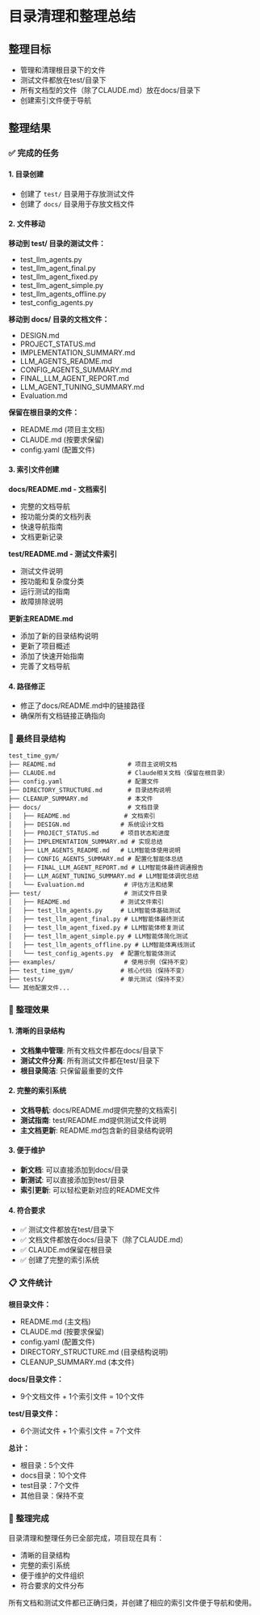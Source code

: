 # 目录清理和整理总结

## 整理目标
- 管理和清理根目录下的文件
- 测试文件都放在test/目录下
- 所有文档型的文件（除了CLAUDE.md）放在docs/目录下
- 创建索引文件便于导航

## 整理结果

### ✅ 完成的任务

#### 1. 目录创建
- 创建了 `test/` 目录用于存放测试文件
- 创建了 `docs/` 目录用于存放文档文件

#### 2. 文件移动
**移动到 test/ 目录的测试文件：**
- test_llm_agents.py
- test_llm_agent_final.py
- test_llm_agent_fixed.py
- test_llm_agent_simple.py
- test_llm_agents_offline.py
- test_config_agents.py

**移动到 docs/ 目录的文档文件：**
- DESIGN.md
- PROJECT_STATUS.md
- IMPLEMENTATION_SUMMARY.md
- LLM_AGENTS_README.md
- CONFIG_AGENTS_SUMMARY.md
- FINAL_LLM_AGENT_REPORT.md
- LLM_AGENT_TUNING_SUMMARY.md
- Evaluation.md

**保留在根目录的文件：**
- README.md (项目主文档)
- CLAUDE.md (按要求保留)
- config.yaml (配置文件)

#### 3. 索引文件创建
**docs/README.md - 文档索引**
- 完整的文档导航
- 按功能分类的文档列表
- 快速导航指南
- 文档更新记录

**test/README.md - 测试文件索引**
- 测试文件说明
- 按功能和复杂度分类
- 运行测试的指南
- 故障排除说明

**更新主README.md**
- 添加了新的目录结构说明
- 更新了项目概述
- 添加了快速开始指南
- 完善了文档导航

#### 4. 路径修正
- 修正了docs/README.md中的链接路径
- 确保所有文档链接正确指向

### 📁 最终目录结构

```
test_time_gym/
├── README.md                    # 项目主说明文档
├── CLAUDE.md                    # Claude相关文档（保留在根目录）
├── config.yaml                  # 配置文件
├── DIRECTORY_STRUCTURE.md       # 目录结构说明
├── CLEANUP_SUMMARY.md           # 本文件
├── docs/                        # 文档目录
│   ├── README.md               # 文档索引
│   ├── DESIGN.md              # 系统设计文档
│   ├── PROJECT_STATUS.md      # 项目状态和进度
│   ├── IMPLEMENTATION_SUMMARY.md # 实现总结
│   ├── LLM_AGENTS_README.md   # LLM智能体使用说明
│   ├── CONFIG_AGENTS_SUMMARY.md # 配置化智能体总结
│   ├── FINAL_LLM_AGENT_REPORT.md # LLM智能体最终调通报告
│   ├── LLM_AGENT_TUNING_SUMMARY.md # LLM智能体调优总结
│   └── Evaluation.md           # 评估方法和结果
├── test/                       # 测试文件目录
│   ├── README.md              # 测试文件索引
│   ├── test_llm_agents.py     # LLM智能体基础测试
│   ├── test_llm_agent_final.py # LLM智能体最终测试
│   ├── test_llm_agent_fixed.py # LLM智能体修复测试
│   ├── test_llm_agent_simple.py # LLM智能体简化测试
│   ├── test_llm_agents_offline.py # LLM智能体离线测试
│   └── test_config_agents.py  # 配置化智能体测试
├── examples/                   # 使用示例（保持不变）
├── test_time_gym/             # 核心代码（保持不变）
├── tests/                     # 单元测试（保持不变）
└── 其他配置文件...
```

### 🎯 整理效果

#### 1. 清晰的目录结构
- **文档集中管理**: 所有文档文件都在docs/目录下
- **测试文件分离**: 所有测试文件都在test/目录下
- **根目录简洁**: 只保留最重要的文件

#### 2. 完整的索引系统
- **文档导航**: docs/README.md提供完整的文档索引
- **测试指南**: test/README.md提供测试文件说明
- **主文档更新**: README.md包含新的目录结构说明

#### 3. 便于维护
- **新文档**: 可以直接添加到docs/目录
- **新测试**: 可以直接添加到test/目录
- **索引更新**: 可以轻松更新对应的README文件

#### 4. 符合要求
- ✅ 测试文件都放在test/目录下
- ✅ 文档文件都放在docs/目录下（除了CLAUDE.md）
- ✅ CLAUDE.md保留在根目录
- ✅ 创建了完整的索引系统

### 📋 文件统计

**根目录文件：**
- README.md (主文档)
- CLAUDE.md (按要求保留)
- config.yaml (配置文件)
- DIRECTORY_STRUCTURE.md (目录结构说明)
- CLEANUP_SUMMARY.md (本文件)

**docs/目录文件：**
- 9个文档文件 + 1个索引文件 = 10个文件

**test/目录文件：**
- 6个测试文件 + 1个索引文件 = 7个文件

**总计：**
- 根目录：5个文件
- docs目录：10个文件
- test目录：7个文件
- 其他目录：保持不变

### 🎉 整理完成

目录清理和整理任务已全部完成，项目现在具有：
- 清晰的目录结构
- 完整的索引系统
- 便于维护的文件组织
- 符合要求的文件分布

所有文档和测试文件都已正确归类，并创建了相应的索引文件便于导航和使用。
